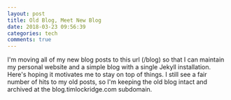 ```yaml
---
layout: post
title: Old Blog, Meet New Blog
date: 2018-03-23 09:56:39
categories: tech
comments: true
---
```

I'm moving all of my new blog posts to this url (/blog) so that I can maintain my personal website and a simple blog with a single Jekyll installation. Here's hoping it motivates me to stay on top of things. I still see a fair number of hits to my old posts, so I'm keeping the old blog intact and archived at the blog.timlockridge.com subdomain.
